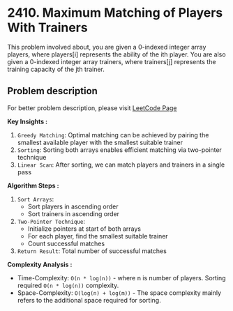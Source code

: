 # 2410. Maximum Matching of Players With Trainers

This problem involved about, you are given a 0-indexed integer array players, where players[i] represents the ability of the ith player. You are also given a 0-indexed integer array trainers, where trainers[j] represents the training capacity of the jth trainer.

## Problem description

For better problem description, please visit [LeetCode Page](https://leetcode.com/problems/maximum-matching-of-players-with-trainers/description)

**Key Insights :**<br/>

1. `Greedy Matching`: Optimal matching can be achieved by pairing the smallest available player with the smallest suitable trainer
2. `Sorting`: Sorting both arrays enables efficient matching via two-pointer technique
3. `Linear Scan`: After sorting, we can match players and trainers in a single pass

**Algorithm Steps :**<br/>

1. `Sort Arrays`:
    - Sort players in ascending order
    - Sort trainers in ascending order
2. `Two-Pointer Technique`:
    - Initialize pointers at start of both arrays
    - For each player, find the smallest suitable trainer
    - Count successful matches
3. `Return Result`: Total number of successful matches

**Complexity Analysis :**<br/>

-   Time-Complexity: `O(n * log(n))` - where n is number of players. Sorting required `O(n * log(n))` complexity.
-   Space-Complexity: `O(log(n) + log(m))` - The space complexity mainly refers to the additional space required for sorting.
